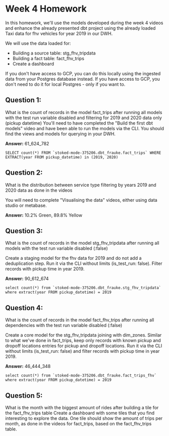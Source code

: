 # Week 4 Homework

In this homework, we'll use the models developed during the week 4 videos and enhance the already presented dbt project using the already loaded Taxi data for fhv vehicles for year 2019 in our DWH.

We will use the data loaded for:

* Building a source table: stg_fhv_tripdata
* Building a fact table: fact_fhv_trips
* Create a dashboard

If you don't have access to GCP, you can do this locally using the ingested data from your Postgres database instead. If you have access to GCP, you don't need to do it for local Postgres - only if you want to.

## Question 1:
What is the count of records in the model fact_trips after running all models with the test run variable disabled and filtering for 2019 and 2020 data only (pickup datetime)
You'll need to have completed the "Build the first dbt models" video and have been able to run the models via the CLI. You should find the views and models for querying in your DWH.

**Answer:** 61_624_782
```
SELECT count(*) FROM `stoked-mode-375206.dbt_frauke.fact_trips` WHERE EXTRACT(year FROM pickup_datetime) in (2019, 2020)
```

## Question 2:
What is the distribution between service type filtering by years 2019 and 2020 data as done in the videos

You will need to complete "Visualising the data" videos, either using data studio or metabase.

**Answer:** 10.2% Green, 89.8% Yellow

## Question 3:
What is the count of records in the model stg_fhv_tripdata after running all models with the test run variable disabled (:false)

Create a staging model for the fhv data for 2019 and do not add a deduplication step. Run it via the CLI without limits (is_test_run: false). Filter records with pickup time in year 2019.

**Answer:** 90_612_674
```
select count(*) from `stoked-mode-375206.dbt_frauke.stg_fhv_tripdata` where extract(year FROM pickup_datetime) = 2019
```

## Question 4:
What is the count of records in the model fact_fhv_trips after running all dependencies with the test run variable disabled (:false)

Create a core model for the stg_fhv_tripdata joining with dim_zones. Similar to what we've done in fact_trips, keep only records with known pickup and dropoff locations entries for pickup and dropoff locations. Run it via the CLI without limits (is_test_run: false) and filter records with pickup time in year 2019.

**Answer:** 46_444_348 
```
select count(*) from `stoked-mode-375206.dbt_frauke.fact_trips_fhv` where extract(year FROM pickup_datetime) = 2019
```

## Question 5:
What is the month with the biggest amount of rides after building a tile for the fact_fhv_trips table Create a dashboard with some tiles that you find interesting to explore the data. One tile should show the amount of trips per month, as done in the videos for fact_trips, based on the fact_fhv_trips table.
